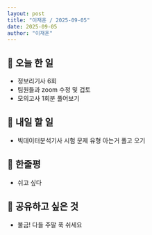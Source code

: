 ```yaml
---
layout: post
title: "이재훈 / 2025-09-05"
date: 2025-09-05 
author: "이재훈"
---
```

## 📝 오늘 한 일

- 정보리기사 6회
- 팀원들과 zoom 수정 및 겁토 
- 모의고사 1회분 풀어보기 

## 🎯 내일 할 일

- 빅데이터분석기사 시험 문제 유형 아는거 풀고 오기


## 💭 한줄평


- 쉬고 싶다 



## 🔗 공유하고 싶은 것

- 불금! 다들 주말 푹 쉬세요 
